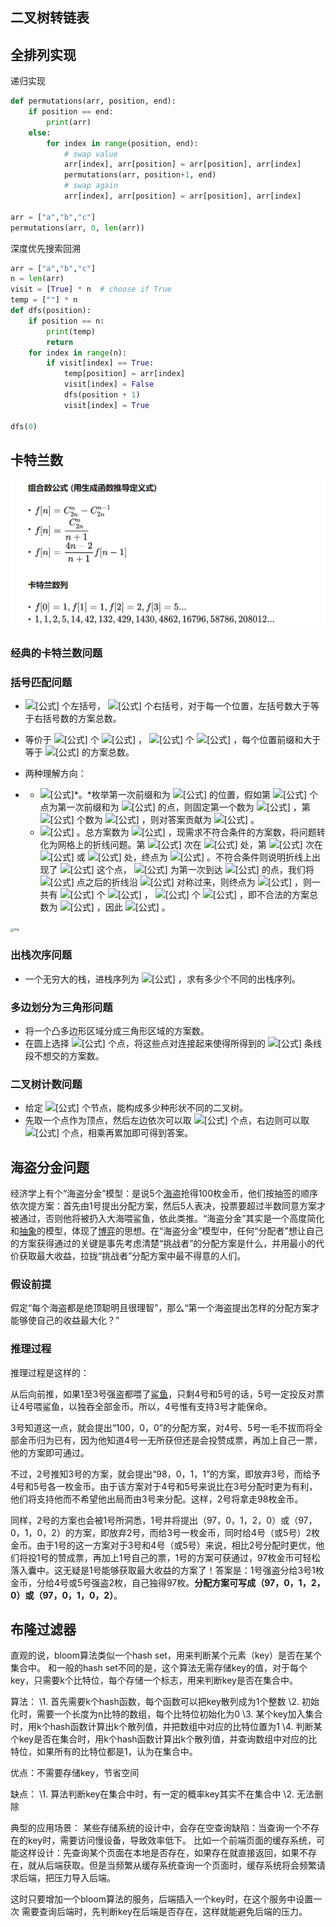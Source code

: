 ## 二叉树转链表



## 全排列实现

递归实现

```python
def permutations(arr, position, end):
    if position == end:
        print(arr)
    else:
        for index in range(position, end):
            # swap value
            arr[index], arr[position] = arr[position], arr[index]
            permutations(arr, position+1, end)
            # swap again
            arr[index], arr[position] = arr[position], arr[index]
 
arr = ["a","b","c"]
permutations(arr, 0, len(arr))
```

深度优先搜索回溯

```python
arr = ["a","b","c"]
n = len(arr)
visit = [True] * n  # choose if True
temp = [""] * n
def dfs(position):
    if position == n:
        print(temp)
        return
    for index in range(n):
        if visit[index] == True:
            temp[position] = arr[index]
            visit[index] = False
            dfs(position + 1)
            visit[index] = True
 
dfs(0)
```

## 卡特兰数

<img src="./shortcuts/image-20210408093403685.png" alt="image-20210408093403685" style="zoom: 80%;" />

### 经典的卡特兰数问题

### 括号匹配问题

- ![[公式]](https://www.zhihu.com/equation?tex=n) 个左括号， ![[公式]](https://www.zhihu.com/equation?tex=n) 个右括号，对于每一个位置，左括号数大于等于右括号数的方案总数。

- 等价于 ![[公式]](https://www.zhihu.com/equation?tex=n) 个 ![[公式]](https://www.zhihu.com/equation?tex=1) ， ![[公式]](https://www.zhihu.com/equation?tex=n) 个 ![[公式]](https://www.zhihu.com/equation?tex=-1) ，每个位置前缀和大于等于 ![[公式]](https://www.zhihu.com/equation?tex=0) 的方案总数。

- 两种理解方向：

- - ![[公式]](https://www.zhihu.com/equation?tex=f%5Bn%5D%3D%5Csum%5Climits_%7Bi%3D0%7D%5E%7Bn-1%7Df%5Bi%5Df%5Bn-1-i%5D)*。*枚举第一次前缀和为 ![[公式]](https://www.zhihu.com/equation?tex=0) 的位置，假如第 ![[公式]](https://www.zhihu.com/equation?tex=2x) 个点为第一次前缀和为 ![[公式]](https://www.zhihu.com/equation?tex=0) 的点，则固定第一个数为 ![[公式]](https://www.zhihu.com/equation?tex=1) ，第 ![[公式]](https://www.zhihu.com/equation?tex=x) 个数为 ![[公式]](https://www.zhihu.com/equation?tex=-1) ，则对答案贡献为 ![[公式]](https://www.zhihu.com/equation?tex=f%5Bx-1%5D%2Af%5Bn-x%5D) 。
  - ![[公式]](https://www.zhihu.com/equation?tex=f%5Bn%5D%3DC_%7B2n%7D%5En-C_%7B2n%7D%5E%7Bn-1%7D) 。总方案数为 ![[公式]](https://www.zhihu.com/equation?tex=C_%7B2n%7D%5En) ，现需求不符合条件的方案数，将问题转化为网格上的折线问题。第 ![[公式]](https://www.zhihu.com/equation?tex=i) 次在 ![[公式]](https://www.zhihu.com/equation?tex=%28i%2Cj%29) 处，第 ![[公式]](https://www.zhihu.com/equation?tex=i%2B1) 次在 ![[公式]](https://www.zhihu.com/equation?tex=%28i%2B1%2Cj%2B1%29) 或 ![[公式]](https://www.zhihu.com/equation?tex=%28i%2B1%2Cj-1%29) 处，终点为 ![[公式]](https://www.zhihu.com/equation?tex=%282n%2C0%29) 。不符合条件则说明折线上出现了 ![[公式]](https://www.zhihu.com/equation?tex=%28x%2C-1%29) 这个点， ![[公式]](https://www.zhihu.com/equation?tex=x) 为第一次到达 ![[公式]](https://www.zhihu.com/equation?tex=-1) 的点，我们将 ![[公式]](https://www.zhihu.com/equation?tex=x) 点之后的折线沿 ![[公式]](https://www.zhihu.com/equation?tex=y%3D-1) 对称过来，则终点为 ![[公式]](https://www.zhihu.com/equation?tex=%282n%2C-2%29) ，则一共有 ![[公式]](https://www.zhihu.com/equation?tex=n-1) 个 ![[公式]](https://www.zhihu.com/equation?tex=1) ， ![[公式]](https://www.zhihu.com/equation?tex=n%2B1) 个 ![[公式]](https://www.zhihu.com/equation?tex=-1) ，即不合法的方案总数为 ![[公式]](https://www.zhihu.com/equation?tex=C_%7B2n%7D%5E%7Bn-1%7D) ，因此 ![[公式]](https://www.zhihu.com/equation?tex=f%5Bn%5D%3DC_%7B2n%7D%5En-C_%7B2n%7D%5E%7Bn-1%7D) 。

<img src="https://pic1.zhimg.com/80/v2-7239cd587cc59c3fccca198728c1d220_1440w.jpg" alt="img" style="zoom: 33%;" />

### 出栈次序问题

- 一个无穷大的栈，进栈序列为 ![[公式]](https://www.zhihu.com/equation?tex=1%2C2%2C3...n) ，求有多少个不同的出栈序列。

### 多边划分为三角形问题

- 将一个凸多边形区域分成三角形区域的方案数。
- 在圆上选择 ![[公式]](https://www.zhihu.com/equation?tex=2%2An) 个点，将这些点对连接起来使得所得到的 ![[公式]](https://www.zhihu.com/equation?tex=n) 条线段不想交的方案数。

### 二叉树计数问题

- 给定 ![[公式]](https://www.zhihu.com/equation?tex=n) 个节点，能构成多少种形状不同的二叉树。
- 先取一个点作为顶点，然后左边依次可以取 ![[公式]](https://www.zhihu.com/equation?tex=0%EF%BD%9En-1) 个点，右边则可以取 ![[公式]](https://www.zhihu.com/equation?tex=n-1%EF%BD%9E0) 个点，相乘再累加即可得到答案。

## 海盗分金问题

经济学上有个“海盗分金”模型：是说5个[海盗](https://baike.baidu.com/item/海盗/161939)抢得100枚金币，他们按抽签的顺序依次提方案：首先由1号提出分配方案，然后5人表决，投票要超过半数同意方案才被通过，否则他将被扔入大海喂鲨鱼，依此类推。“海盗分金”其实是一个高度简化和[抽象](https://baike.baidu.com/item/抽象/82058)的模型，体现了[博弈](https://baike.baidu.com/item/博弈/74592)的思想。在“海盗分金”模型中，任何“分配者”想让自己的方案获得通过的关键是事先考虑清楚“挑战者”的分配方案是什么，并用最小的代价获取最大收益，拉拢“挑战者”分配方案中最不得意的人们。

### 假设前提

假定“每个海盗都是绝顶聪明且很理智”，那么“第一个海盗提出怎样的分配方案才能够使自己的收益最大化？”

### 推理过程

推理过程是这样的：

从后向前推，如果1至3号强盗都喂了[鲨鱼](https://baike.baidu.com/item/鲨鱼/40174)，只剩4号和5号的话，5号一定投反对票让4号喂鲨鱼，以独吞全部金币。所以，4号惟有支持3号才能保命。

3号知道这一点，就会提出“100，0，0”的分配方案，对4号、5号一毛不拔而将全部金币归为已有，因为他知道4号一无所获但还是会投赞成票，再加上自己一票，他的方案即可通过。

不过，2号推知3号的方案，就会提出“98，0，1，1”的方案，即放弃3号，而给予4号和5号各一枚金币。由于该方案对于4号和5号来说比在3号分配时更为有利，他们将支持他而不希望他出局而由3号来分配。这样，2号将拿走98枚金币。

同样，2号的方案也会被1号所洞悉，1号并将提出（97，0，1，2，0）或（97，0，1，0，2）的方案，即放弃2号，而给3号一枚金币，同时给4号（或5号）2枚金币。由于1号的这一方案对于3号和4号（或5号）来说，相比2号分配时更优，他们将投1号的赞成票，再加上1号自己的票，1号的方案可获通过，97枚金币可轻松落入囊中。这无疑是1号能够获取最大收益的方案了！答案是：1号强盗分给3号1枚金币，分给4号或5号强盗2枚，自己独得97枚。**分配方案可写成（97，0，1，2，0）或（97，0，1，0，2）**。

## 布隆过滤器

直观的说，bloom算法类似一个hash set，用来判断某个元素（key）是否在某个集合中。
和一般的hash set不同的是，这个算法无需存储key的值，对于每个key，只需要k个比特位，每个存储一个标志，用来判断key是否在集合中。

算法：
\1. 首先需要k个hash函数，每个函数可以把key散列成为1个整数
\2. 初始化时，需要一个长度为n比特的数组，每个比特位初始化为0
\3. 某个key加入集合时，用k个hash函数计算出k个散列值，并把数组中对应的比特位置为1
\4. 判断某个key是否在集合时，用k个hash函数计算出k个散列值，并查询数组中对应的比特位，如果所有的比特位都是1，认为在集合中。

优点：不需要存储key，节省空间

缺点：
\1. 算法判断key在集合中时，有一定的概率key其实不在集合中
\2. 无法删除

典型的应用场景：
某些存储系统的设计中，会存在空查询缺陷：当查询一个不存在的key时，需要访问慢设备，导致效率低下。
比如一个前端页面的缓存系统，可能这样设计：先查询某个页面在本地是否存在，如果存在就直接返回，如果不存在，就从后端获取。但是当频繁从缓存系统查询一个页面时，缓存系统将会频繁请求后端，把压力导入后端。

这时只要增加一个bloom算法的服务，后端插入一个key时，在这个服务中设置一次
需要查询后端时，先判断key在后端是否存在，这样就能避免后端的压力。